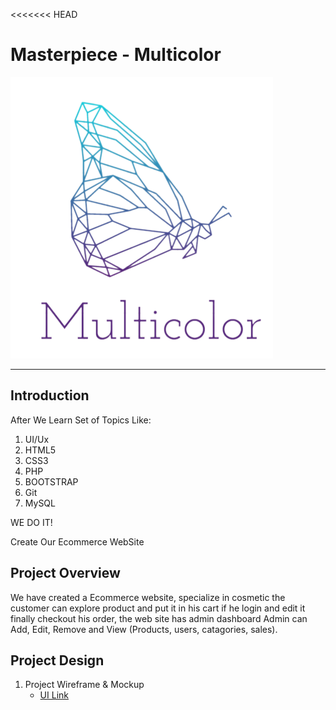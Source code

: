 <<<<<<< HEAD
# Masterpiece - Multicolor 

![Markdown Logo](images/logo.png)

***
## Introduction
After We Learn Set of Topics Like:

1. UI/Ux
1. HTML5
1. CSS3
1. PHP
1. BOOTSTRAP
1. Git
1. MySQL

WE DO IT!

Create Our Ecommerce WebSite

## Project Overview

We have created a Ecommerce website, specialize in cosmetic the customer can explore product and put it in his cart if he login and edit it finally checkout his order, the web site has admin dashboard Admin can Add, Edit, Remove and View (Products, users, catagories, sales).

## Project Design

1. Project Wireframe & Mockup
   * [UI Link](https://www.figma.com/file/BmmwvYvIAloO8eQ7hd77uP/Multicolor)

